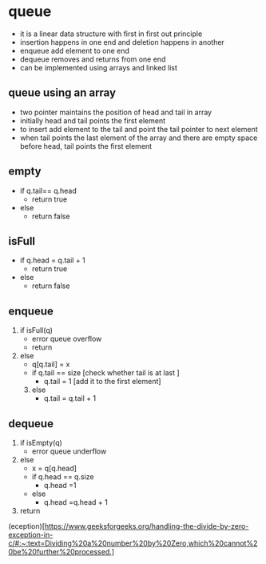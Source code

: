 # queue
  * it is a linear data structure with first in first out principle
  * insertion happens in one end and deletion happens in another
  * enqueue  add element to one end 
  * dequeue removes and returns from one end
  * can be implemented using arrays and linked list
## queue using an array 
  * two pointer maintains the position of head and tail in array
  * initially head and tail points the first element 
  * to insert add element to the tail and point the tail pointer to next element
  * when tail points the last element of the array and there are empty space before head, tail points the first element 

## empty
  * if q.tail== q.head
    * return true
  * else 
    * return false

## isFull
  
  * if q.head = q.tail + 1
    * return true
  * else
    * return false 

## enqueue
  1. if isFull(q)
     * error queue overflow
     * return 
  2. else 
     * q[q.tail] = x
     * if q.tail == size        [check whether tail is at last ]   
        * q.tail = 1            [add it to the first element]
     3. else
        * q.tail = q.tail + 1
## dequeue
  1. if isEmpty(q)
     * error queue underflow
  2. else 
     * x = q[q.head]
     * if q.head == q.size
        * q.head =1
     * else 
        * q.head =q.head + 1
  3. return 
  
    
(eception)[https://www.geeksforgeeks.org/handling-the-divide-by-zero-exception-in-c/#:~:text=Dividing%20a%20number%20by%20Zero,which%20cannot%20be%20further%20processed.]